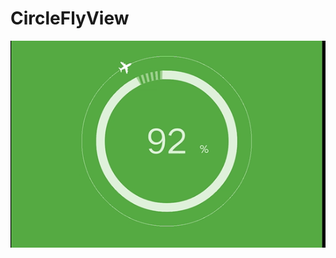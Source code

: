 # CircleFlyView
![](https://github.com/facactus/CircleFlyView/blob/master/CircleFlyView/screenshot1.png)  
